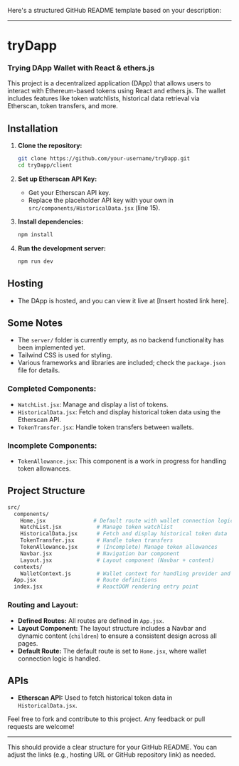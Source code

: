Here's a structured GitHub README template based on your description:

---

# tryDapp

### Trying DApp Wallet with React & ethers.js

This project is a decentralized application (DApp) that allows users to interact with Ethereum-based tokens using React and ethers.js. The wallet includes features like token watchlists, historical data retrieval via Etherscan, token transfers, and more.

## **Installation**

1. **Clone the repository:**
   ```bash
   git clone https://github.com/your-username/tryDapp.git
   cd tryDapp/client
   ```

2. **Set up Etherscan API Key:**
   - Get your Etherscan API key.
   - Replace the placeholder API key with your own in `src/components/HistoricalData.jsx` (line 15).

3. **Install dependencies:**
   ```bash
   npm install
   ```

4. **Run the development server:**
   ```bash
   npm run dev
   ```

## **Hosting**
   - The DApp is hosted, and you can view it live at [Insert hosted link here].

## **Some Notes**

- The `server/` folder is currently empty, as no backend functionality has been implemented yet.
- Tailwind CSS is used for styling.
- Various frameworks and libraries are included; check the `package.json` file for details.
  
### **Completed Components:**
  - `WatchList.jsx`: Manage and display a list of tokens.
  - `HistoricalData.jsx`: Fetch and display historical token data using the Etherscan API.
  - `TokenTransfer.jsx`: Handle token transfers between wallets.

### **Incomplete Components:**
  - `TokenAllowance.jsx`: This component is a work in progress for handling token allowances.

## **Project Structure**

```bash
src/
  components/
    Home.jsx               # Default route with wallet connection logic
    WatchList.jsx           # Manage token watchlist
    HistoricalData.jsx      # Fetch and display historical token data
    TokenTransfer.jsx       # Handle token transfers
    TokenAllowance.jsx      # (Incomplete) Manage token allowances
    Navbar.jsx              # Navigation bar component
    Layout.jsx              # Layout component (Navbar + content)
  contexts/
    WalletContext.js        # Wallet context for handling provider and wallet states
  App.jsx                   # Route definitions
  index.jsx                 # ReactDOM rendering entry point
```

### **Routing and Layout:**
- **Defined Routes:** All routes are defined in `App.jsx`.
- **Layout Component:** The layout structure includes a Navbar and dynamic content (`children`) to ensure a consistent design across all pages.
- **Default Route:** The default route is set to `Home.jsx`, where wallet connection logic is handled.

## **APIs**
- **Etherscan API:** Used to fetch historical token data in `HistoricalData.jsx`.

Feel free to fork and contribute to this project. Any feedback or pull requests are welcome!

--- 

This should provide a clear structure for your GitHub README. You can adjust the links (e.g., hosting URL or GitHub repository link) as needed.
